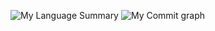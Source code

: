 ![My Language Summary](https://github-readme-stats.vercel.app/api/top-langs/?username=HiromasaNojima&layout=compact&theme=dracula&count_private=true)
![My Commit graph](https://github-profile-summary-cards.vercel.app/api/cards/profile-details?username=HiromasaNojima&theme=dracula&count_private=true)
